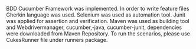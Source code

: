 BDD Cucumber Framework was implemented. In order to write feature files Gherkin language was used. 
Selenium was used as automation tool.
Junit was applied for assertion and verification.
Maven was used as building tool and Webdrivermanager, cucumber,-java, cucumber-junit, dependencies were downloaded from Maven Repository.
To run the scenarios, please use CukesRunner file under runners package.
